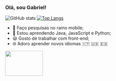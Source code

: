 ###                                                                   Olá, sou Gabriel!

![GitHub stats](https://github-readme-stats.vercel.app/api?username=GabrielBBarros&show_icons=true&height=300&theme=cobalt)   [![Top Langs](https://github-readme-stats.vercel.app/api/top-langs/?username=GabrielBBarros&hide_progress=true&height=300&theme=cobalt)](https://github.com/anuraghazra/github-readme-stats)

- 🔭 Faço pesquisas no ramo mobile;                                                                                       
- 🌱 Estou aprendendo Java, JavaScript e Python;
- 😃 Gosto de trabalhar com front-end;
- 🌐 Adoro aprender novos idiomas 🇮🇹 🇺🇸 🇪🇸 
                                                                                  
<img src="https://media.baamboozle.com/uploads/images/73330/1658789582_11674_gif-url.gif" width="120" height="80">                                                                           
   


